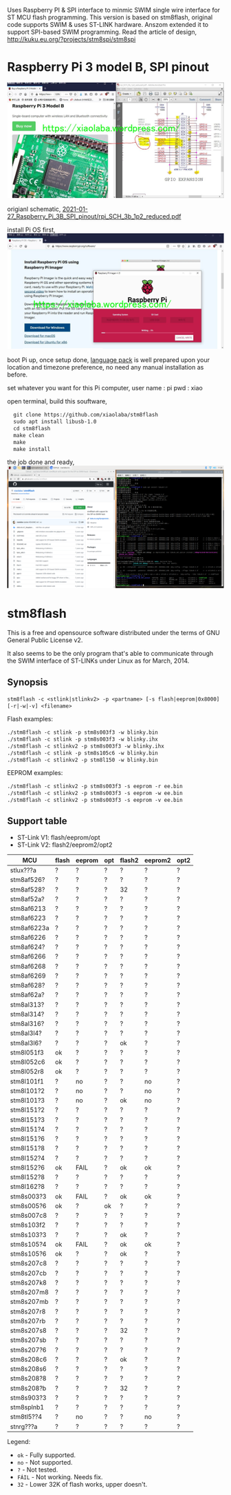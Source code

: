 


Uses Raspberry PI & SPI interface to minmic SWIM single wire interface for ST MCU flash programming. This version is based on stm8flash, original code supports SWIM & uses ST-LINK hardware. Anszom extended it to support SPI-based SWIM programming. Read the article of design, http://kuku.eu.org/?projects/stm8spi/stm8spi  


Raspberry Pi 3 model B, SPI pinout  
==================================  
![2021-01-27_Raspberry_Pi_3B_SPI_pinout/Pi_3B_SPI_pin.JPG](2021-01-27_Raspberry_Pi_3B_SPI_pinout/Pi_3B_SPI_pin.JPG)  

origianl schematic,
[2021-01-27_Raspberry_Pi_3B_SPI_pinout/rpi_SCH_3b_1p2_reduced.pdf](2021-01-27_Raspberry_Pi_3B_SPI_pinout/rpi_SCH_3b_1p2_reduced.pdf)


install Pi OS first,  
![2021-01-27_Raspberry_Pi_3B_SPI_pinout/install.JPG](2021-01-27_Raspberry_Pi_3B_SPI_pinout/install.JPG)  

boot Pi up, once setup done, [language pack](https://xiaolaba.wordpress.com/2016/04/10/raspberry-pi-3-chinese-characters-display-and-input/) is well prepared upon your location and timezone preference, no need any manual installation as before.

set whatever you want for this Pi computer,
 user name : pi
 pwd : xiao

open terminal, build this souftware,  
```  
  git clone https://github.com/xiaolaba/stm8flash  
  sudo apt install libusb-1.0  
  cd stm8flash  
  make clean  
  make  
  make install  
```  
  
the job done and ready,  
![2021-01-27_Raspberry_Pi_3B_SPI_pinout/2021-01-27-113415_1920x1080_scrot.png](2021-01-27_Raspberry_Pi_3B_SPI_pinout/2021-01-27-113415_1920x1080_scrot.png)





stm8flash
=========

This is a free and opensource software distributed under the terms of GNU General Public License v2.

It also seems to be the only program that's able to communicate through the SWIM interface of ST-LINKs under Linux as for March, 2014.


Synopsis
--------

```
stm8flash -c <stlink|stlinkv2> -p <partname> [-s flash|eeprom|0x8000] [-r|-w|-v] <filename>
```

Flash examples:
```nohighlight
./stm8flash -c stlink -p stm8s003f3 -w blinky.bin
./stm8flash -c stlink -p stm8s003f3 -w blinky.ihx
./stm8flash -c stlinkv2 -p stm8s003f3 -w blinky.ihx
./stm8flash -c stlink -p stm8s105c6 -w blinky.bin
./stm8flash -c stlinkv2 -p stm8l150 -w blinky.bin
```

EEPROM examples:
```nohighlight
./stm8flash -c stlinkv2 -p stm8s003f3 -s eeprom -r ee.bin
./stm8flash -c stlinkv2 -p stm8s003f3 -s eeprom -w ee.bin
./stm8flash -c stlinkv2 -p stm8s003f3 -s eeprom -v ee.bin
```

Support table
-------------

  * ST-Link V1: flash/eeprom/opt
  * ST-Link V2: flash2/eeprom2/opt2

| MCU         | flash | eeprom | opt  | flash2 | eeprom2 | opt2  |
|-------------|-------|--------|------|--------|---------|-------|
| stlux???a   |  ?    |  ?     |  ?   |  ?     |  ?      |  ?    |
| stm8af526?  |  ?    |  ?     |  ?   |  ?     |  ?      |  ?    |
| stm8af528?  |  ?    |  ?     |  ?   |  32    |  ?      |  ?    |
| stm8af52a?  |  ?    |  ?     |  ?   |  ?     |  ?      |  ?    |
| stm8af6213  |  ?    |  ?     |  ?   |  ?     |  ?      |  ?    |
| stm8af6223  |  ?    |  ?     |  ?   |  ?     |  ?      |  ?    |
| stm8af6223a |  ?    |  ?     |  ?   |  ?     |  ?      |  ?    |
| stm8af6226  |  ?    |  ?     |  ?   |  ?     |  ?      |  ?    |
| stm8af624?  |  ?    |  ?     |  ?   |  ?     |  ?      |  ?    |
| stm8af6266  |  ?    |  ?     |  ?   |  ?     |  ?      |  ?    |
| stm8af6268  |  ?    |  ?     |  ?   |  ?     |  ?      |  ?    |
| stm8af6269  |  ?    |  ?     |  ?   |  ?     |  ?      |  ?    |
| stm8af628?  |  ?    |  ?     |  ?   |  ?     |  ?      |  ?    |
| stm8af62a?  |  ?    |  ?     |  ?   |  ?     |  ?      |  ?    |
| stm8al313?  |  ?    |  ?     |  ?   |  ?     |  ?      |  ?    |
| stm8al314?  |  ?    |  ?     |  ?   |  ?     |  ?      |  ?    |
| stm8al316?  |  ?    |  ?     |  ?   |  ?     |  ?      |  ?    |
| stm8al3l4?  |  ?    |  ?     |  ?   |  ?     |  ?      |  ?    |
| stm8al3l6?  |  ?    |  ?     |  ?   |  ok    |  ?      |  ?    |
| stm8l051f3  |  ok   |  ?     |  ?   |  ?     |  ?      |  ?    |
| stm8l052c6  |  ok   |  ?     |  ?   |  ?     |  ?      |  ?    |
| stm8l052r8  |  ok   |  ?     |  ?   |  ?     |  ?      |  ?    |
| stm8l101f1  |  ?    |  no    |  ?   |  ?     |  no     |  ?    |
| stm8l101?2  |  ?    |  no    |  ?   |  ?     |  no     |  ?    |
| stm8l101?3  |  ?    |  no    |  ?   |  ok    |  no     |  ?    |
| stm8l151?2  |  ?    |  ?     |  ?   |  ?     |  ?      |  ?    |
| stm8l151?3  |  ?    |  ?     |  ?   |  ?     |  ?      |  ?    |
| stm8l151?4  |  ?    |  ?     |  ?   |  ?     |  ?      |  ?    |
| stm8l151?6  |  ?    |  ?     |  ?   |  ?     |  ?      |  ?    |
| stm8l151?8  |  ?    |  ?     |  ?   |  ?     |  ?      |  ?    |
| stm8l152?4  |  ?    |  ?     |  ?   |  ?     |  ?      |  ?    |
| stm8l152?6  |  ok   |  FAIL  |  ?   |  ok    |  ok     |  ?    |
| stm8l152?8  |  ?    |  ?     |  ?   |  ?     |  ?      |  ?    |
| stm8l162?8  |  ?    |  ?     |  ?   |  ?     |  ?      |  ?    |
| stm8s003?3  |  ok   |  FAIL  |  ?   |  ok    |  ok     |  ?    |
| stm8s005?6  |  ok   |  ?     |  ok  |  ?     |  ?      |  ?    |
| stm8s007c8  |  ?    |  ?     |  ?   |  ?     |  ?      |  ?    |
| stm8s103f2  |  ?    |  ?     |  ?   |  ?     |  ?      |  ?    |
| stm8s103?3  |  ?    |  ?     |  ?   |  ok    |  ?      |  ?    |
| stm8s105?4  |  ok   |  FAIL  |  ?   |  ok    |  ok     |  ?    |
| stm8s105?6  |  ok   |  ?     |  ?   |  ok    |  ?      |  ?    |
| stm8s207c8  |  ?    |  ?     |  ?   |  ?     |  ?      |  ?    |
| stm8s207cb  |  ?    |  ?     |  ?   |  ?     |  ?      |  ?    |
| stm8s207k8  |  ?    |  ?     |  ?   |  ?     |  ?      |  ?    |
| stm8s207m8  |  ?    |  ?     |  ?   |  ?     |  ?      |  ?    |
| stm8s207mb  |  ?    |  ?     |  ?   |  ?     |  ?      |  ?    |
| stm8s207r8  |  ?    |  ?     |  ?   |  ?     |  ?      |  ?    |
| stm8s207rb  |  ?    |  ?     |  ?   |  ?     |  ?      |  ?    |
| stm8s207s8  |  ?    |  ?     |  ?   |  32    |  ?      |  ?    |
| stm8s207sb  |  ?    |  ?     |  ?   |  ?     |  ?      |  ?    |
| stm8s207?6  |  ?    |  ?     |  ?   |  ?     |  ?      |  ?    |
| stm8s208c6  |  ?    |  ?     |  ?   |  ok    |  ?      |  ?    |
| stm8s208s6  |  ?    |  ?     |  ?   |  ?     |  ?      |  ?    |
| stm8s208?8  |  ?    |  ?     |  ?   |  ?     |  ?      |  ?    |
| stm8s208?b  |  ?    |  ?     |  ?   |  32    |  ?      |  ?    |
| stm8s903?3  |  ?    |  ?     |  ?   |  ?     |  ?      |  ?    |
| stm8splnb1  |  ?    |  ?     |  ?   |  ?     |  ?      |  ?    |
| stm8tl5??4  |  ?    |  no    |  ?   |  ?     |  no     |  ?    |
| stnrg???a   |  ?    |  ?     |  ?   |  ?     |  ?      |  ?    |

Legend:

  * `ok`   - Fully supported.
  * `no`   - Not supported.
  * `?`    - Not tested.
  * `FÁIL` - Not working. Needs fix.
  * `32`   - Lower 32K of flash works, upper doesn't.

